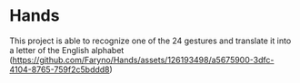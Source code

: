 # Hands
This project is able to recognize one of the 24 gestures and translate it into a letter of the English alphabet
(https://github.com/Faryno/Hands/assets/126193498/a5675900-3dfc-4104-8765-759f2c5bddd8)
